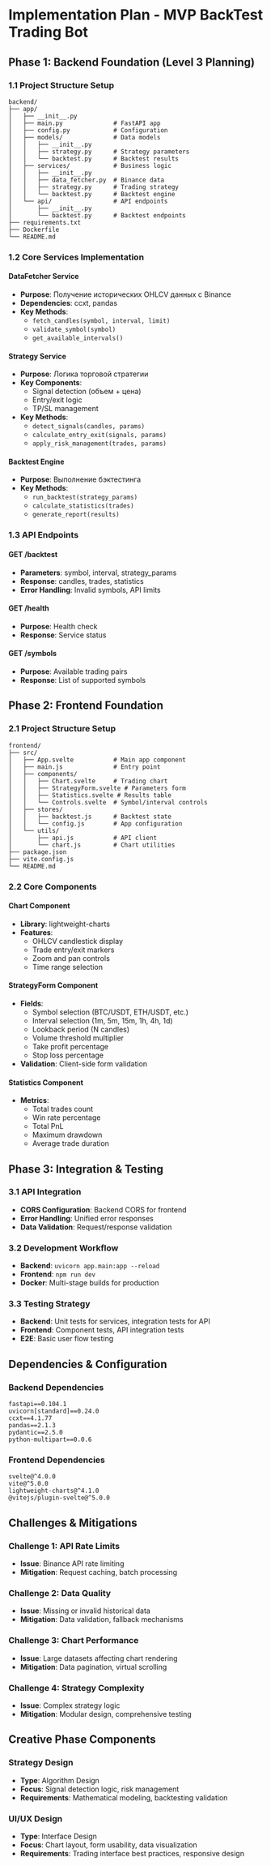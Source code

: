 # Implementation Plan - MVP BackTest Trading Bot

## Phase 1: Backend Foundation (Level 3 Planning)

### 1.1 Project Structure Setup
```
backend/
├── app/
│   ├── __init__.py
│   ├── main.py              # FastAPI app
│   ├── config.py            # Configuration
│   ├── models/              # Data models
│   │   ├── __init__.py
│   │   ├── strategy.py      # Strategy parameters
│   │   └── backtest.py      # Backtest results
│   ├── services/            # Business logic
│   │   ├── __init__.py
│   │   ├── data_fetcher.py  # Binance data
│   │   ├── strategy.py      # Trading strategy
│   │   └── backtest.py      # Backtest engine
│   └── api/                 # API endpoints
│       ├── __init__.py
│       └── backtest.py      # Backtest endpoints
├── requirements.txt
├── Dockerfile
└── README.md
```

### 1.2 Core Services Implementation

#### DataFetcher Service
- **Purpose**: Получение исторических OHLCV данных с Binance
- **Dependencies**: ccxt, pandas
- **Key Methods**:
  - `fetch_candles(symbol, interval, limit)`
  - `validate_symbol(symbol)`
  - `get_available_intervals()`

#### Strategy Service
- **Purpose**: Логика торговой стратегии
- **Key Components**:
  - Signal detection (объем + цена)
  - Entry/exit logic
  - TP/SL management
- **Key Methods**:
  - `detect_signals(candles, params)`
  - `calculate_entry_exit(signals, params)`
  - `apply_risk_management(trades, params)`

#### Backtest Engine
- **Purpose**: Выполнение бэктестинга
- **Key Methods**:
  - `run_backtest(strategy_params)`
  - `calculate_statistics(trades)`
  - `generate_report(results)`

### 1.3 API Endpoints

#### GET /backtest
- **Parameters**: symbol, interval, strategy_params
- **Response**: candles, trades, statistics
- **Error Handling**: Invalid symbols, API limits

#### GET /health
- **Purpose**: Health check
- **Response**: Service status

#### GET /symbols
- **Purpose**: Available trading pairs
- **Response**: List of supported symbols

## Phase 2: Frontend Foundation

### 2.1 Project Structure Setup
```
frontend/
├── src/
│   ├── App.svelte           # Main app component
│   ├── main.js              # Entry point
│   ├── components/
│   │   ├── Chart.svelte     # Trading chart
│   │   ├── StrategyForm.svelte # Parameters form
│   │   ├── Statistics.svelte # Results table
│   │   └── Controls.svelte  # Symbol/interval controls
│   ├── stores/
│   │   ├── backtest.js      # Backtest state
│   │   └── config.js        # App configuration
│   └── utils/
│       ├── api.js           # API client
│       └── chart.js         # Chart utilities
├── package.json
├── vite.config.js
└── README.md
```

### 2.2 Core Components

#### Chart Component
- **Library**: lightweight-charts
- **Features**:
  - OHLCV candlestick display
  - Trade entry/exit markers
  - Zoom and pan controls
  - Time range selection

#### StrategyForm Component
- **Fields**:
  - Symbol selection (BTC/USDT, ETH/USDT, etc.)
  - Interval selection (1m, 5m, 15m, 1h, 4h, 1d)
  - Lookback period (N candles)
  - Volume threshold multiplier
  - Take profit percentage
  - Stop loss percentage
- **Validation**: Client-side form validation

#### Statistics Component
- **Metrics**:
  - Total trades count
  - Win rate percentage
  - Total PnL
  - Maximum drawdown
  - Average trade duration

## Phase 3: Integration & Testing

### 3.1 API Integration
- **CORS Configuration**: Backend CORS for frontend
- **Error Handling**: Unified error responses
- **Data Validation**: Request/response validation

### 3.2 Development Workflow
- **Backend**: `uvicorn app.main:app --reload`
- **Frontend**: `npm run dev`
- **Docker**: Multi-stage builds for production

### 3.3 Testing Strategy
- **Backend**: Unit tests for services, integration tests for API
- **Frontend**: Component tests, API integration tests
- **E2E**: Basic user flow testing

## Dependencies & Configuration

### Backend Dependencies
```
fastapi==0.104.1
uvicorn[standard]==0.24.0
ccxt==4.1.77
pandas==2.1.3
pydantic==2.5.0
python-multipart==0.0.6
```

### Frontend Dependencies
```
svelte@^4.0.0
vite@^5.0.0
lightweight-charts@^4.1.0
@vitejs/plugin-svelte@^5.0.0
```

## Challenges & Mitigations

### Challenge 1: API Rate Limits
- **Issue**: Binance API rate limiting
- **Mitigation**: Request caching, batch processing

### Challenge 2: Data Quality
- **Issue**: Missing or invalid historical data
- **Mitigation**: Data validation, fallback mechanisms

### Challenge 3: Chart Performance
- **Issue**: Large datasets affecting chart rendering
- **Mitigation**: Data pagination, virtual scrolling

### Challenge 4: Strategy Complexity
- **Issue**: Complex strategy logic
- **Mitigation**: Modular design, comprehensive testing

## Creative Phase Components

### Strategy Design
- **Type**: Algorithm Design
- **Focus**: Signal detection logic, risk management
- **Requirements**: Mathematical modeling, backtesting validation

### UI/UX Design
- **Type**: Interface Design
- **Focus**: Chart layout, form usability, data visualization
- **Requirements**: Trading interface best practices, responsive design

